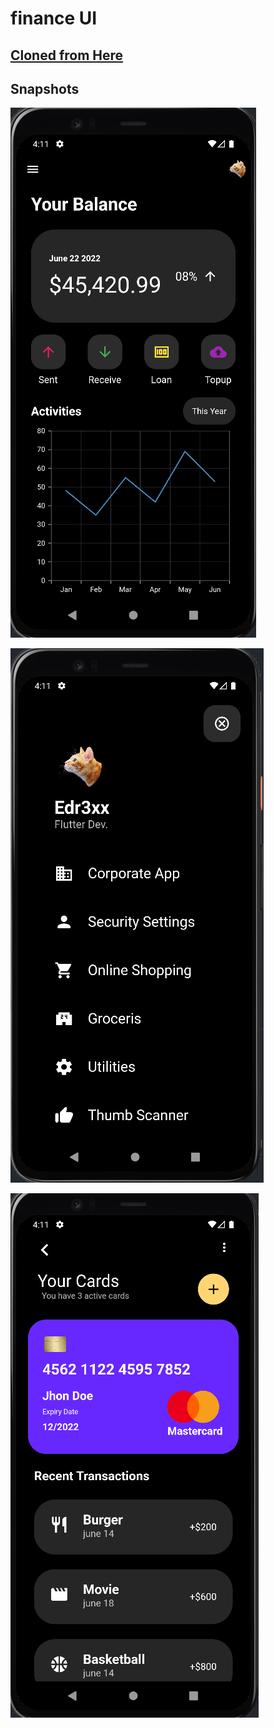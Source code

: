 # finance UI

## [Cloned from Here](https://dribbble.com/shots/16540622-Finance-App-Dark-Theme)

## Snapshots

![Home](snapshots/1.png)

![Profile](snapshots/2.png)

![Card](snapshots/3.png)
